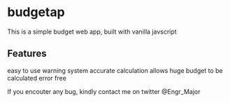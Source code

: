 # budgetap
This is a simple budget web app, built with vanilla javscript

## Features
easy to use
warning system
accurate calculation
allows huge budget to be calculated
error free



If you encouter any bug, kindly contact me on twitter @Engr_Major

